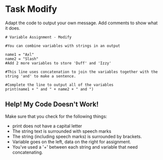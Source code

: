 # Task Modify

Adapt the code to output your own message. 
Add comments to show what it does.

```
# Variable Assignment - Modify

#You can combine variables with strings in an output

name1 = "Axl"
name2 = "Slash"
#Add 2 more variables to store 'Duff' and 'Izzy'

#This line uses concatenation to join the variables together with the string 'and' to make a sentence.

#Complete the line to output all of the variables 
print(name1 + " and " + name2 + " and ")
```

## Help! My Code Doesn't Work!

Make sure that you check for the following things:

- print does not have a capital letter
- The string text is surrounded with speech marks
- The string (including speech marks) is surrounded by brackets.
- Variable goes on the left, data on the right for assignment.
- You've used a '+' between each string and variable that need concatenating.